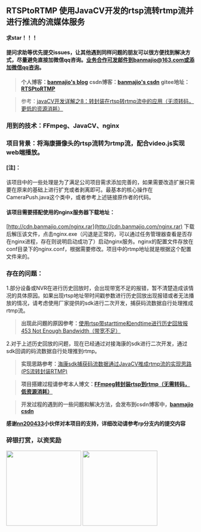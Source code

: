 ## RTSPtoRTMP 使用JavaCV开发的rtsp流转rtmp流并进行推流的流媒体服务

**求star！！！**

#### 提问求助等优先提交issues，让其他遇到同样问题的朋友可以很方便找到解决方式，尽量避免直接加微信qq咨询。业务合作可发邮件到banmajio@163.com或添加微信qq咨询。

>**个人博客：[banmajio's blog](https://www.banmajio.com/)**
>**csdn博客：[banmajio's csdn](https://blog.csdn.net/weixin_40777510)**
>**gitee地址：[RTSPtoRTMP](https://gitee.com/banmajio/RTSPtoRTMP)**

> 参考：[javaCV开发详解之8：转封装在rtsp转rtmp流中的应用（无须转码，更低的资源消耗）](https://blog.csdn.net/eguid_1/article/details/83025621)

### 用到的技术：FFmpeg、JavaCV、nginx

### 项目背景：将海康摄像头的rtsp流转为rtmp流，配合video.js实现web端播放。

#### [注]：
该项目中的一些处理是为了满足公司项目需求添加完善的，如果需要改造扩展只需要在原来的基础上进行扩充或者剥离即可。最基本的核心操作在CameraPush.java这个类中，或者参考上述链接原作者的代码。

#### 该项目需要搭配使用的nginx服务器下载地址：
[http://cdn.banmajio.com/nginx.rar](http://cdn.banmajio.com/nginx.rar)
下载后解压该文件，点击nginx.exe（闪退是正常的，可以通过任务管理器查看是否存在nginx进程，存在则说明启动成功了）启动nginx服务。nginx的配置文件存放在conf目录下的nginx.conf，根据需要修改。项目中的rtmp地址就是根据这个配置文件来的。

### 存在的问题：
1.部分设备或NVR在进行历史回放时，会出现带宽不足的报错，暂不清楚造成该情况的具体原因。如果出现rtsp地址带时间戳参数进行历史回放出现报错或者无法播放的情况，请考虑使用厂家提供的sdk进行二次开发，捕获码流数据自行处理推成rtmp流。
>**出现此问题的原因参考：**[使用rtsp带starttime和endtime进行历史回放报453 Not Enough Bandwidth（带宽不足）](https://blog.csdn.net/weixin_40777510/article/details/106802234) 

2.对于上述历史回放的问题，现在已经通过对接海康的sdk进行二次开发，通过sdk回调的码流数据自行处理推到rtmp。
>**实现思路参考：**[海康sdk捕获码流数据通过JavaCV推成rtmp流的实现思路(PS流转封装RTMP)](https://blog.csdn.net/weixin_40777510/article/details/105840823)

>**项目搭建过程请参考本人博文：[FFmpeg转封装rtsp到rtmp（无需转码，低资源消耗）](https://www.banmajio.com/post/638986b0.html#more)**

>**开发过程的遇到的一些问题和解决方法，会发布到csdn博客中，[banmajio csdn](https://blog.csdn.net/weixin_40777510)**

**感谢[nn200433](https://github.com/nn200433)小伙伴对本项目的支持，详细改动请参考rp分支内的提交内容**

### 碎银打赏，以资奖励
<img src="https://images.gitee.com/uploads/images/2020/0421/174552_a862b4ed_5186477.jpeg" width="200px" />

<img src="https://images.gitee.com/uploads/images/2020/0421/174726_cb99c1d6_5186477.jpeg" width="200px" />
